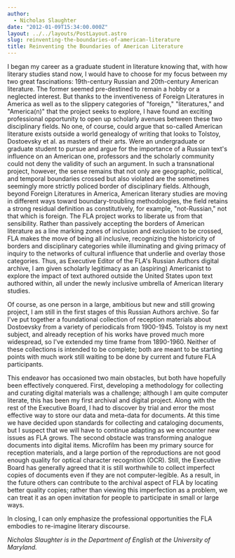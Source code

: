 ```yaml
---
author:
  - Nicholas Slaughter
date: "2012-01-09T15:34:00.000Z"
layout: ../../layouts/PostLayout.astro
slug: reinventing-the-boundaries-of-american-literature
title: Reinventing the Boundaries of American Literature
---
```


I began my career as a graduate student in literature knowing that, with how literary studies stand now, I would have to choose for my focus between my two great fascinations: 19th-century Russian and 20th-century American literature. The former seemed pre-destined to remain a hobby or a neglected interest. But thanks to the inventiveness of Foreign Literatures in America as well as to the slippery categories of "foreign," "literatures," and "America(n)" that the project seeks to explore, I have found an exciting professional opportunity to open up scholarly avenues between these two disciplinary fields. No one, of course, could argue that so-called American literature exists outside a world genealogy of writing that looks to Tolstoy, Dostoevsky et al. as masters of their arts. Were an undergraduate or graduate student to pursue and argue for the importance of a Russian text's influence on an American one, professors and the scholarly community could not deny the validity of such an argument. In such a transnational project, however, the sense remains that not only are geographic, political, and temporal boundaries crossed but also violated are the sometimes seemingly more strictly policed border of disciplinary fields. Although, beyond Foreign Literatures in America, American literary studies are moving in different ways toward boundary-troubling methodologies, the field retains a strong residual definition as constitutively, for example, "not-Russian," not that which is foreign. The FLA project works to liberate us from that sensibility. Rather than passively accepting the borders of American literature as a line marking zones of inclusion and exclusion to be crossed, FLA makes the move of being all inclusive, recognizing the historicity of borders and disciplinary categories while illuminating and giving primacy of inquiry to the networks of cultural influence that underlie and overlay those categories. Thus, as Executive Editor of the FLA's Russian Authors digital archive, I am given scholarly legitimacy as an (aspiring) Americanist to explore the impact of text authored outside the United States upon text authored within, all under the newly inclusive umbrella of American literary studies.

Of course, as one person in a large, ambitious but new and still growing project, I am still in the first stages of this Russian Authors archive. So far I've put together a foundational collection of reception materials about Dostoevsky from a variety of periodicals from 1900-1945. Tolstoy is my next subject, and already reception of his works have proved much more widespread, so I've extended my time frame from 1890-1960. Neither of these collections is intended to be complete; both are meant to be starting points with much work still waiting to be done by current and future FLA participants.

This endeavor has occasioned two main obstacles, but both have hopefully been effectively conquered. First, developing a methodology for collecting and curating digital materials was a challenge; although I am quite computer literate, this has been my first archival and digital project. Along with the rest of the Executive Board, I had to discover by trial and error the most effective way to store our data and meta-data for documents. At this time we have decided upon standards for collecting and cataloging documents, but I suspect that we will have to continue adapting as we encounter new issues as FLA grows. The second obstacle was transforming analogue documents into digital items. Microfilm has been my primary source for reception materials, and a large portion of the reproductions are not good enough quality for optical character recognition (OCR). Still, the Executive Board has generally agreed that it is still worthwhile to collect imperfect copies of documents even if they are not computer-legible. As a result, in the future others can contribute to the archival aspect of FLA by locating better quality copies; rather than viewing this imperfection as a problem, we can treat it as an open invitation for people to participate in small or large ways.

In closing, I can only emphasize the professional opportunities the FLA embodies to re-imagine literary discourse.

_Nicholas Slaughter is in the Department of English at the University of Maryland._
